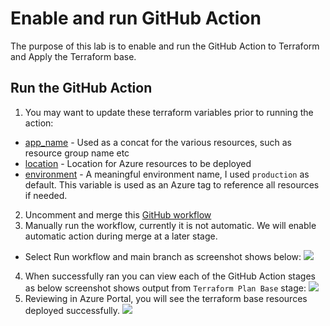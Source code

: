 # Enable and run GitHub Action

The purpose of this lab is to enable and run the GitHub Action to Terraform and Apply the Terraform base.

## Run the GitHub Action
1. You may want to update these terraform variables prior to running the action:
- [app_name](https://github.com/mcknz-insight/deploy-first-containerapp-terraform/blob/main/3-deploy-terraform-base/terraform/variables.tf#L4) - Used as a concat for the various resources, such as resource group name etc
- [location](https://github.com/mcknz-insight/deploy-first-containerapp-terraform/blob/main/3-deploy-terraform-base/terraform/variables.tf#L10) - Location for Azure resources to be deployed
- [environment](https://github.com/mcknz-insight/deploy-first-containerapp-terraform/blob/main/3-deploy-terraform-base/terraform/variables.tf#L16) - A meaningful environment name, I used `production` as default. This variable is used as an Azure tag to reference all resources if needed.
2. Uncomment and merge this [GitHub workflow](https://github.com/mcknz-insight/deploy-first-containerapp-terraform/blob/main/.github/workflows/main.yml)
3. Manually run the workflow, currently it is not automatic. We will enable automatic action during merge at a later stage.
- Select Run workflow and main branch as screenshot shows below:
![](images/run-work-flow.png)
4. When successfully ran you can view each of the GitHub Action stages as below screenshot shows output from `Terraform Plan Base` stage:
![](images/terraform-plan-base-stage.png)
5. Reviewing in Azure Portal, you will see the terraform base resources deployed successfully.
![](images/azure-portal-resources.png)